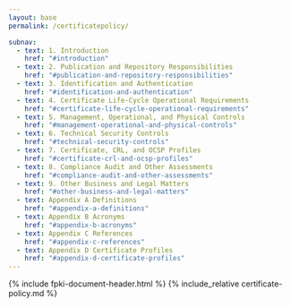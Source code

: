 ```yaml
---
layout: base
permalink: /certificatepolicy/

subnav:
  - text: 1. Introduction
    href: "#introduction"
  - text: 2. Publication and Repository Responsibilities
    href: "#publication-and-repository-responsibilities"
  - text: 3. Identification and Authentication
    href: "#identification-and-authentication"
  - text: 4. Certificate Life-Cycle Operational Requirements
    href: "#certificate-life-cycle-operational-requirements"
  - text: 5. Management, Operational, and Physical Controls
    href: "#management-operational-and-physical-controls"
  - text: 6. Technical Security Controls
    href: "#technical-security-controls"
  - text: 7. Certificate, CRL, and OCSP Profiles
    href: "#certificate-crl-and-ocsp-profiles"
  - text: 8. Compliance Audit and Other Assessments
    href: "#compliance-audit-and-other-assessments"
  - text: 9. Other Business and Legal Matters
    href: "#other-business-and-legal-matters"
  - text: Appendix A Definitions
    href: "#appendix-a-definitions"
  - text: Appendix B Acronyms
    href: "#appendix-b-acronyms"
  - text: Appendix C References
    href: "#appendix-c-references"
  - text: Appendix D Certificate Profiles
    href: "#appendix-d-certificate-profiles"
---
```


{% include fpki-document-header.html %}
{% include_relative certificate-policy.md %}
